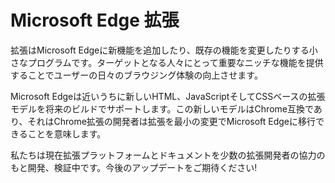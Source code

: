 # Microsoft Edge 拡張

拡張はMicrosoft Edgeに新機能を追加したり、既存の機能を変更したりする小さなプログラムです。ターゲットとなる人々にとって重要なニッチな機能を提供することでユーザーの日々のブラウジング体験の向上させます。

Microsoft Edgeは近いうちに新しいHTML、JavaScriptそしてCSSベースの拡張モデルを将来のビルドでサポートします。この新しいモデルはChrome互換であり、それはChrome拡張の開発者は拡張を最小の変更でMicrosoft Edgeに移行できることを意味します。

私たちは現在拡張プラットフォームとドキュメントを少数の拡張開発者の協力のもと開発、検証中です。今後のアップデートをご期待ください!

